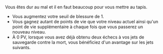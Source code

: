 ﻿---
id: general_feats_fr.md#coriace
name: Coriace
---

Vous êtes dur au mal et il en faut beaucoup pour vous mettre au tapis.

* Vous augmentez votre seuil de blessure de 1.
* Vous gagnez autant de points de vie que votre niveau actuel ainsi qu'un point de vie supplémentaire à chaque fois que vous passerez un nouveau niveau.
* À 0 PV, lorsque vous avez déjà obtenu deux échecs à vos jets de sauvegarde contre la mort, vous bénéficiez d'un avantage sur les jets suivants.


